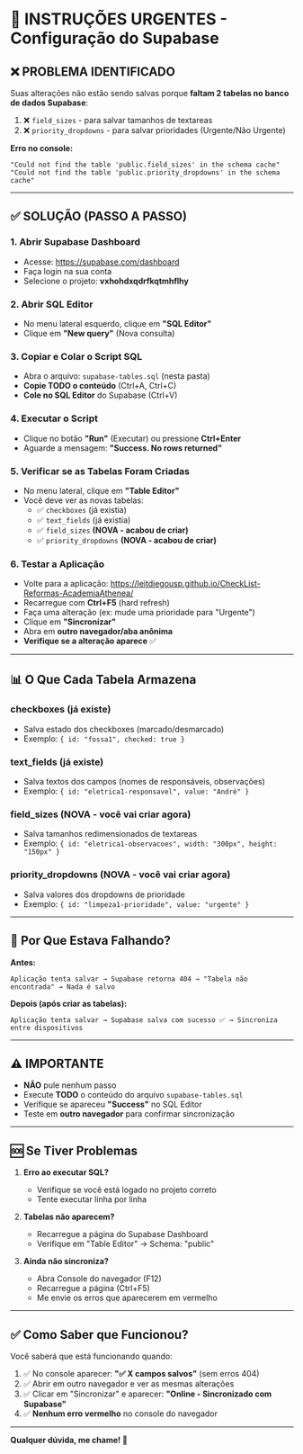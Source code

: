 # 🔧 INSTRUÇÕES URGENTES - Configuração do Supabase

## ❌ PROBLEMA IDENTIFICADO

Suas alterações não estão sendo salvas porque **faltam 2 tabelas no banco de dados Supabase**:

1. ❌ `field_sizes` - para salvar tamanhos de textareas
2. ❌ `priority_dropdowns` - para salvar prioridades (Urgente/Não Urgente)

**Erro no console:**
```
"Could not find the table 'public.field_sizes' in the schema cache"
"Could not find the table 'public.priority_dropdowns' in the schema cache"
```

---

## ✅ SOLUÇÃO (PASSO A PASSO)

### **1. Abrir Supabase Dashboard**
- Acesse: https://supabase.com/dashboard
- Faça login na sua conta
- Selecione o projeto: **vxhohdxqdrfkqtmhflhy**

### **2. Abrir SQL Editor**
- No menu lateral esquerdo, clique em **"SQL Editor"**
- Clique em **"New query"** (Nova consulta)

### **3. Copiar e Colar o Script SQL**
- Abra o arquivo: `supabase-tables.sql` (nesta pasta)
- **Copie TODO o conteúdo** (Ctrl+A, Ctrl+C)
- **Cole no SQL Editor** do Supabase (Ctrl+V)

### **4. Executar o Script**
- Clique no botão **"Run"** (Executar) ou pressione **Ctrl+Enter**
- Aguarde a mensagem: **"Success. No rows returned"**

### **5. Verificar se as Tabelas Foram Criadas**
- No menu lateral, clique em **"Table Editor"**
- Você deve ver as novas tabelas:
  - ✅ `checkboxes` (já existia)
  - ✅ `text_fields` (já existia)
  - ✅ `field_sizes` **(NOVA - acabou de criar)**
  - ✅ `priority_dropdowns` **(NOVA - acabou de criar)**

### **6. Testar a Aplicação**
- Volte para a aplicação: https://leitdiegousp.github.io/CheckList-Reformas-AcademiaAthenea/
- Recarregue com **Ctrl+F5** (hard refresh)
- Faça uma alteração (ex: mude uma prioridade para "Urgente")
- Clique em **"Sincronizar"**
- Abra em **outro navegador/aba anônima**
- **Verifique se a alteração aparece** ✅

---

## 📊 O Que Cada Tabela Armazena

### **checkboxes** (já existe)
- Salva estado dos checkboxes (marcado/desmarcado)
- Exemplo: `{ id: "fossa1", checked: true }`

### **text_fields** (já existe)
- Salva textos dos campos (nomes de responsáveis, observações)
- Exemplo: `{ id: "eletrica1-responsavel", value: "André" }`

### **field_sizes** (NOVA - você vai criar agora)
- Salva tamanhos redimensionados de textareas
- Exemplo: `{ id: "eletrica1-observacoes", width: "300px", height: "150px" }`

### **priority_dropdowns** (NOVA - você vai criar agora)
- Salva valores dos dropdowns de prioridade
- Exemplo: `{ id: "limpeza1-prioridade", value: "urgente" }`

---

## 🎯 Por Que Estava Falhando?

**Antes:**
```
Aplicação tenta salvar → Supabase retorna 404 → "Tabela não encontrada" → Nada é salvo
```

**Depois (após criar as tabelas):**
```
Aplicação tenta salvar → Supabase salva com sucesso ✅ → Sincroniza entre dispositivos
```

---

## ⚠️ IMPORTANTE

- **NÃO** pule nenhum passo
- Execute **TODO** o conteúdo do arquivo `supabase-tables.sql`
- Verifique se apareceu **"Success"** no SQL Editor
- Teste em **outro navegador** para confirmar sincronização

---

## 🆘 Se Tiver Problemas

1. **Erro ao executar SQL?**
   - Verifique se você está logado no projeto correto
   - Tente executar linha por linha

2. **Tabelas não aparecem?**
   - Recarregue a página do Supabase Dashboard
   - Verifique em "Table Editor" → Schema: "public"

3. **Ainda não sincroniza?**
   - Abra Console do navegador (F12)
   - Recarregue a página (Ctrl+F5)
   - Me envie os erros que aparecerem em vermelho

---

## ✅ Como Saber que Funcionou?

Você saberá que está funcionando quando:

1. ✅ No console aparecer: **"✅ X campos salvos"** (sem erros 404)
2. ✅ Abrir em outro navegador e ver as mesmas alterações
3. ✅ Clicar em "Sincronizar" e aparecer: **"Online - Sincronizado com Supabase"**
4. ✅ **Nenhum erro vermelho** no console do navegador

---

**Qualquer dúvida, me chame! 🚀**
